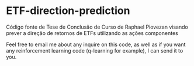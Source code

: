 # ETF-direction-prediction
Código fonte de Tese de Conclusão de Curso de Raphael Piovezan visando prever a direção de retornos de ETFs utilizando as ações componentes

Feel free to email me about any inquire on this code, as well as if you want any reinforcement learning code (q-learning for example), I can send it to you.
